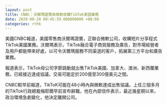 ```yaml
---
layout: post
title: CNBC：沃爾瑪證實與微軟收購TikTok美國業務
date: 2020-08-28 00:45:59.000000000 +08:00
categories: rthk
---
```


美國CNBC報道，美國零售商沃爾瑪證實，正聯合微軟公司，收購短片分享程式TikTok美國業務。沃爾瑪表示，TikTok融合電子商貿服務及廣告，對市場經營者及用戶都能帶來好處，以可令沃爾瑪服務不同渠道的客戶，拓展第三方平台和廣告業務。

報道表示，TikTok母公司字節跳動就出售TikTok美國、加拿大、澳洲、新西蘭業務，已經接近達成協議，交易可能定於200億至300億美元之間。

CNBC較早前報道，TikToK可能在48小時內與微軟達成出售協議。上任三個多月的TikTok行政總裁梅耶爾早前宣布辭職，他在內部信件表示，最近幾星期以來，政治環境急劇變化，他決定離開公司。
